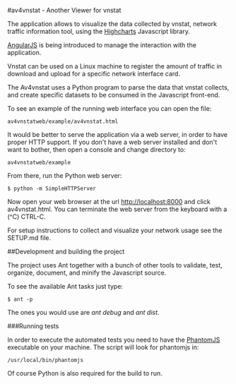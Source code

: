 #av4vnstat - Another Viewer for vnstat

The application allows to visualize the data collected by vnstat, network traffic information tool, using the [Highcharts](http://www.highcharts.com) Javascript library.

[AngularJS](http://angularjs.org) is being introduced to manage the interaction with the application.

Vnstat can be used on a Linux machine to register the amount of traffic in download and upload for a specific network interface card.

The Av4vnstat uses a Python program to parse the data that vnstat collects, and create specific datasets to be consumed in the Javascript front-end.

To see an example of the running web interface you can open the file:

    av4vnstatweb/example/av4vnstat.html

It would be better to serve the application via a web server, in order to have proper HTTP support.
If you don't have a web server installed and don't want to bother, then open a console and change directory to:

    av4vnstatweb/example

From there, run the Python web server:

    $ python -m SimpleHTTPServer

Now open your web browser at the url [http://localhost:8000](http://localhost:8000) and click av4vnstat.html. You can terminate the web server from the keyboard with a (^C) CTRL-C.

For setup instructions to collect and visualize your network usage see the SETUP.md file.

##Development and building the project

The project uses Ant together with a bunch of other tools to validate, test, organize, document, and minify the Javascript source.

To see the available Ant tasks just type:

    $ ant -p

The ones you would use are _ant debug_ and _ant dist_.

###Running tests

In order to execute the automated tests you need to have the [PhantomJS](http://phantomjs.org/) executable on your machine. The script will look for phantomjs in:

    /usr/local/bin/phantomjs

Of course Python is also required for the build to run.

